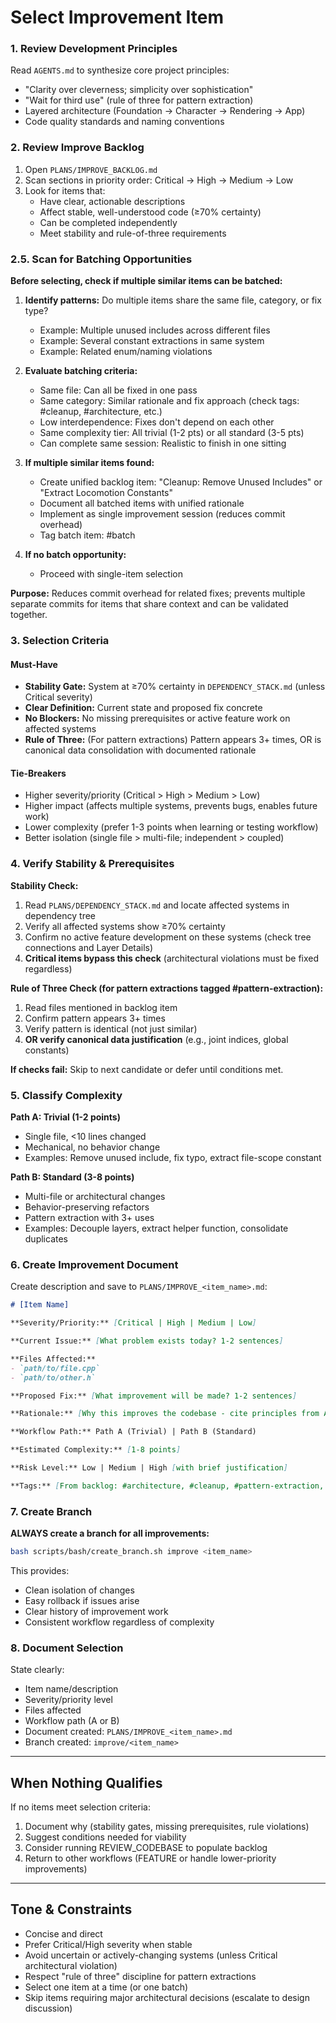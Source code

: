 # Select Improvement Item

### 1. Review Development Principles

Read `AGENTS.md` to synthesize core project principles:
- "Clarity over cleverness; simplicity over sophistication"
- "Wait for third use" (rule of three for pattern extraction)
- Layered architecture (Foundation → Character → Rendering → App)
- Code quality standards and naming conventions

### 2. Review Improve Backlog

1. Open `PLANS/IMPROVE_BACKLOG.md`
2. Scan sections in priority order: Critical → High → Medium → Low
3. Look for items that:
   - Have clear, actionable descriptions
   - Affect stable, well-understood code (≥70% certainty)
   - Can be completed independently
   - Meet stability and rule-of-three requirements

### 2.5. Scan for Batching Opportunities

**Before selecting, check if multiple similar items can be batched:**

1. **Identify patterns:** Do multiple items share the same file, category, or fix type?
   - Example: Multiple unused includes across different files
   - Example: Several constant extractions in same system
   - Example: Related enum/naming violations

2. **Evaluate batching criteria:**
   - Same file: Can all be fixed in one pass
   - Same category: Similar rationale and fix approach (check tags: #cleanup, #architecture, etc.)
   - Low interdependence: Fixes don't depend on each other
   - Same complexity tier: All trivial (1-2 pts) or all standard (3-5 pts)
   - Can complete same session: Realistic to finish in one sitting

3. **If multiple similar items found:**
   - Create unified backlog item: "Cleanup: Remove Unused Includes" or "Extract Locomotion Constants"
   - Document all batched items with unified rationale
   - Implement as single improvement session (reduces commit overhead)
   - Tag batch item: #batch

4. **If no batch opportunity:**
   - Proceed with single-item selection

**Purpose:** Reduces commit overhead for related fixes; prevents multiple separate commits for items that share context and can be validated together.

### 3. Selection Criteria

#### Must-Have
- **Stability Gate:** System at ≥70% certainty in `DEPENDENCY_STACK.md` (unless Critical severity)
- **Clear Definition:** Current state and proposed fix concrete
- **No Blockers:** No missing prerequisites or active feature work on affected systems
- **Rule of Three:** (For pattern extractions) Pattern appears 3+ times, OR is canonical data consolidation with documented rationale

#### Tie-Breakers
- Higher severity/priority (Critical > High > Medium > Low)
- Higher impact (affects multiple systems, prevents bugs, enables future work)
- Lower complexity (prefer 1-3 points when learning or testing workflow)
- Better isolation (single file > multi-file; independent > coupled)

### 4. Verify Stability & Prerequisites

**Stability Check:**
1. Read `PLANS/DEPENDENCY_STACK.md` and locate affected systems in dependency tree
2. Verify all affected systems show ≥70% certainty
3. Confirm no active feature development on these systems (check tree connections and Layer Details)
4. **Critical items bypass this check** (architectural violations must be fixed regardless)

**Rule of Three Check (for pattern extractions tagged #pattern-extraction):**
1. Read files mentioned in backlog item
2. Confirm pattern appears 3+ times
3. Verify pattern is identical (not just similar)
4. **OR verify canonical data justification** (e.g., joint indices, global constants)

**If checks fail:** Skip to next candidate or defer until conditions met.

### 5. Classify Complexity

**Path A: Trivial (1-2 points)**
- Single file, <10 lines changed
- Mechanical, no behavior change
- Examples: Remove unused include, fix typo, extract file-scope constant

**Path B: Standard (3-8 points)**
- Multi-file or architectural changes
- Behavior-preserving refactors
- Pattern extraction with 3+ uses
- Examples: Decouple layers, extract helper function, consolidate duplicates

### 6. Create Improvement Document

Create description and save to `PLANS/IMPROVE_<item_name>.md`:

```markdown
# [Item Name]

**Severity/Priority:** [Critical | High | Medium | Low]

**Current Issue:** [What problem exists today? 1-2 sentences]

**Files Affected:**
- `path/to/file.cpp`
- `path/to/other.h`

**Proposed Fix:** [What improvement will be made? 1-2 sentences]

**Rationale:** [Why this improves the codebase - cite principles from AGENTS.md]

**Workflow Path:** Path A (Trivial) | Path B (Standard)

**Estimated Complexity:** [1-8 points]

**Risk Level:** Low | Medium | High [with brief justification]

**Tags:** [From backlog: #architecture, #cleanup, #pattern-extraction, etc.]
```

### 7. Create Branch

**ALWAYS create a branch for all improvements:**
```bash
bash scripts/bash/create_branch.sh improve <item_name>
```

This provides:
- Clean isolation of changes
- Easy rollback if issues arise
- Clear history of improvement work
- Consistent workflow regardless of complexity

### 8. Document Selection

State clearly:
- Item name/description
- Severity/priority level
- Files affected
- Workflow path (A or B)
- Document created: `PLANS/IMPROVE_<item_name>.md`
- Branch created: `improve/<item_name>`

---

## When Nothing Qualifies

If no items meet selection criteria:
1. Document why (stability gates, missing prerequisites, rule violations)
2. Suggest conditions needed for viability
3. Consider running REVIEW_CODEBASE to populate backlog
4. Return to other workflows (FEATURE or handle lower-priority improvements)

---

## Tone & Constraints

- Concise and direct
- Prefer Critical/High severity when stable
- Avoid uncertain or actively-changing systems (unless Critical architectural violation)
- Respect "rule of three" discipline for pattern extractions
- Select one item at a time (or one batch)
- Skip items requiring major architectural decisions (escalate to design discussion)

